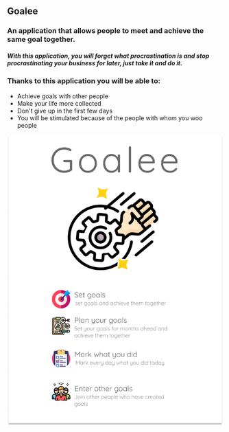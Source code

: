 ## Goalee
### An application that allows people to meet and achieve the same goal together.
##### With this application, you will forget what procrastination is and stop procrastinating your business for later, just take it and do it.
### Thanks to this application you will be able to:
- Achieve goals with other people
- Make your life more collected
- Don't give up in the first few days
- You will be stimulated because of the people with whom you woo people

![alt text](preview/Goalee.png)
